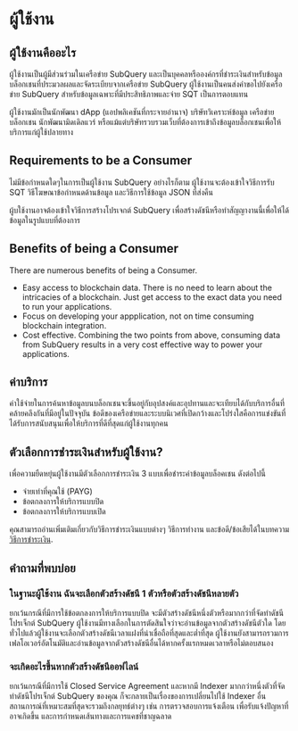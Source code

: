 # ผู้ใช้งาน

## ผู้ใช้งานคืออะไร

ผู้ใช้งานเป็นผู้มีส่วนร่วมในเครือข่าย SubQuery และเป็นบุคคลหรือองค์กรที่ชำระเงินสำหรับข้อมูลบล็อกเชนที่ประมวลผลและจัดระเบียบจากเครือข่าย SubQuery ผู้ใช้งานเป็นคนส่งคำขอไปยังเครือข่าย SubQuery สำหรับข้อมูลเฉพาะที่มีประสิทธิภาพและจ่าย SQT เป็นการตอบแทน

ผู้ใช้งานมักเป็นนักพัฒนา dApp (แอปพลิเคชันที่กระจายอำนาจ) บริษัทวิเคราะห์ข้อมูล เครือข่ายบล็อกเชน นักพัฒนามิดเดิลแวร์ หรือแม้แต่บริษัทรวบรวมเว็บที่ต้องการเข้าถึงข้อมูลบล็อกเชนเพื่อให้บริการแก่ผู้ใช้ปลายทาง

## Requirements to be a Consumer

ไม่มีข้อกำหนดใดๆในการเป็นผู้ใช้งาน SubQuery อย่างไรก็ตาม ผู้ใช้งานจะต้องเข้าใจวิธีการรับ SQT วิธีโฆษณาข้อกำหนดด้านข้อมูล และวิธีการใช้ข้อมูล JSON ที่ส่งคืน

ผู้บใช้งานอาจต้องเข้าใจวิธีการสร้างโปรเจกต์ SubQuery เพื่อสร้างดัชนีหรือทำสัญญางานนี้เพื่อให้ได้ข้อมูลในรูปแบบที่ต้องการ

## Benefits of being a Consumer

There are numerous benefits of being a Consumer.

- Easy access to blockchain data. There is no need to learn about the intricacies of a blockchain. Just get access to the exact data you need to run your applications.
- Focus on developing your appplication, not on time consuming blockchain integration.
- Cost effective. Combining the two points from above, consuming data from SubQuery results in a very cost effective way to power your applications.

## ค่าบริการ

ค่าใช้จ่ายในการค้นหาข้อมูลบนบล็อกเชนจะขึ้นอยู่กับอุปสงค์และอุปทานและจะเทียบได้กับบริการอื่นที่คล้ายคลึงกันที่มีอยู่ในปัจจุบัน ข้อดีของเครือข่ายและระบบนิเวศที่เปิดกว้างและโปร่งใสคือการแข่งขันที่ได้รับการสนับสนุนเพื่อให้บริการที่ดีที่สุดแก่ผู้ใช้งานทุกคน

## ตัวเลือกการชำระเงินสำหรับผู้ใช้งาน?

เพื่อความยืดหยุ่นผู้ใช้งานมีตัวเลือกการชำระเงิน 3 แบบเพื่อชำระค่าข้อมูลบล็อคเชน ดังต่อไปนี้

- จ่ายเท่าที่คุณใช้ (PAYG)
- ข้อตกลงการให้บริการแบบปิด
- ข้อตกลงการให้บริการแบบเปิด

คุณสามารถอ่านเพิ่มเติมเกี่ยวกับวิธีการชำระเงินแบบต่างๆ วิธีการทำงาน และข้อดี/ข้อเสียได้ในบทความ [วิธีการชำระเงิน](./payment-methods.md).

## คำถามที่พบบ่อย

### ในฐานะผู้ใช้งาน ฉันจะเลือกตัวสร้างดัชนี 1 ตัวหรือตัวสร้างดัชนีหลายตัว

ยกเว้นกรณีที่มีการใช้ข้อตกลงการให้บริการแบบปิด จะมีตัวสร้างดัชนีหนึ่งตัวหรือมากกว่าที่จัดทำดัชนีโปรเจ็กต์ SubQuery ผู้ใช้งานมีทางเลือกในการตัดสินใจว่าจะอ่านข้อมูลจากตัวสร้างดัชนีตัวใด โดยทั่วไปแล้วผู้ใช้งานจะเลือกตัวสร้างดัชนีเวลาแฝงที่น่าเชื่อถือที่สุดและต่ำที่สุด ผู้ใช้งานยังสามารถรวมการเฟลโอเวอร์อัตโนมัติและอ่านข้อมูลจากตัวสร้างดัชนีอื่นได้หากครั้งแรกหมดเวลาหรือไม่ตอบสนอง

### จะเกิดอะไรขึ้นหากตัวสร้างดัชนีออฟไลน์

ยกเว้นกรณีที่มีการใช้ Closed Service Agreement และหากมี Indexer มากกว่าหนึ่งตัวที่จัดทำดัชนีโปรเจ็กต์ SubQuery ของคุณ ก็จะกลายเป็นเรื่องของการเปลี่ยนไปใช้ Indexer อื่น สถานการณ์ที่เหมาะสมที่สุดจะรวมถึงกลยุทธ์ต่างๆ เช่น การตรวจสอบการแจ้งเตือน เพื่อรับแจ้งปัญหาที่อาจเกิดขึ้น และการกำหนดเส้นทางและการแคชที่ชาญฉลาด
